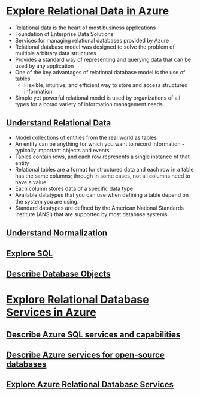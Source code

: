 # [Explore Relational Data in Azure](https://learn.microsoft.com/en-us/training/paths/azure-data-fundamentals-explore-relational-data/)

* Relational data is the heart of most business applications
* Foundation of Enterprise Data Solutions
* Services for managing relational databases provided by Azure
* Relational database model was designed to solve the problem of multiple arbitrary data structures
* Provides a standard way of representing and querying data that can be used by any application
* One of the key advantages of relational database model is the use of tables
    * Flexible, intuitive, and efficient way to store and access structured information.
* Simple yet powerful relational model is used by organizations of all types for a borad variety of information management needs.

## [Understand Relational Data](https://learn.microsoft.com/en-us/training/modules/explore-relational-data-offerings/2-understand-relational-data)
* Model collections of entities from the real world as tables
* An entity can be anything for which you want to record information -typically important objects and events
* Tables contain rows, and each row represents a single instance of that entity
* Relational tables are a format for structured data and each row in a table has the same columns; through in some cases, not all columns need to have a value
* Each column stores data of a specific data type
* Available datatypes that you can use when defining a table depend on the system you are using. 
* Standard datatypes are defined by the American National Standards Institute (ANSI)  that are supported by most database systems.


## [Understand Normalization]()

## [Explore SQL]()

## [Describe Database Objects]()


# [Explore Relational Database Services in Azure](https://learn.microsoft.com/en-us/training/modules/explore-provision-deploy-relational-database-offerings-azure/)

## [Describe Azure SQL services and capabilities]()

## [Describe Azure services for open-source databases]()

## [Explore Azure Relational Database Services]()

